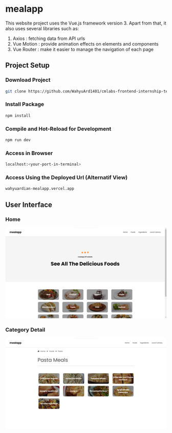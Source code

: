 # mealapp

This website project uses the Vue.js framework version 3. Apart from that, it also uses several libraries such as:
1. Axios : fetching data from API urls
2. Vue Motion : provide animation effects on elements and components
3. Vue Router : make it easier to manage the navigation of each page


## Project Setup
### Download Project

```sh
git clone https://github.com/WahyuArd1401/cmlabs-frontend-internship-test.git
```
### Install Package

```sh
npm install
```

### Compile and Hot-Reload for Development

```sh
npm run dev
```

### Access in Browser

```sh
localhost:<your-port-in-terminal>
```

### Access Using the Deployed Url (Alternatif View)
```sh
wahyuardian-mealapp.vercel.app
```

## User Interface
### Home
<img src="./src/assets/images/Home.png">

### Category Detail 
<img src="./src/assets/images/Category Detail.png">